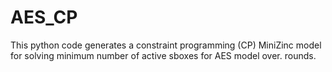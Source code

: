 # AES_CP
This python code generates a constraint programming (CP) MiniZinc model for solving minimum number of active sboxes for AES model over. rounds. 
